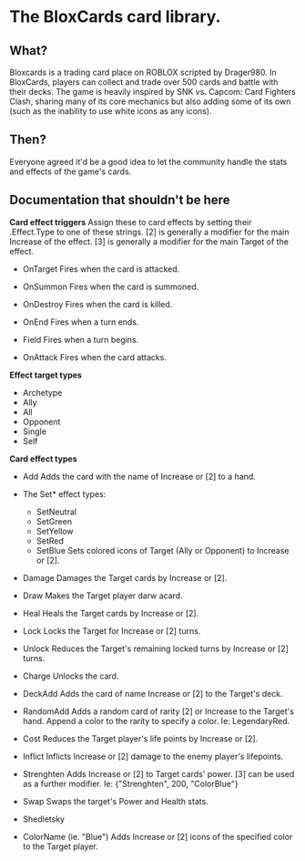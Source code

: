 # The BloxCards card library.

## What?
Bloxcards is a trading card place on ROBLOX scripted by Drager980. In BloxCards,
players can collect and trade over 500 cards and battle with their decks. The game is
heavily inspired by SNK vs. Capcom: Card Fighters Clash, sharing many of its core
mechanics but also adding some of its own (such as the inability to use white icons
as any icons).

## Then?
Everyone agreed it'd be a good idea to let the community handle the stats and effects of
the game's cards.

## Documentation that shouldn't be here

**Card effect triggers**
Assign these to card effects by setting their .Effect.Type to one of these strings.
[2] is generally a modifier for the main Increase of the effect.
[3] is generally a modifier for the main Target of the effect.

- OnTarget
Fires when the card is attacked.


- OnSummon
Fires when the card is summoned.


- OnDestroy
Fires when the card is killed.


- OnEnd
Fires when a turn ends.


- Field
Fires when a turn begins.


- OnAttack
Fires when the card attacks.


**Effect target types**
- Archetype
- Ally
- All
- Opponent
- Single
- Self


**Card effect types**

- Add
Adds the card with the name of Increase or [2] to a hand.

- The Set* effect types:
	- SetNeutral
	- SetGreen 
	- SetYellow
	- SetRed
	- SetBlue
Sets colored icons of Target (Ally or Opponent) to Increase or [2].

- Damage
Damages the Target cards by Increase or [2].

- Draw
Makes the Target player darw acard.

- Heal
Heals the Target cards by Increase or [2].

- Lock
Locks the Target for Increase or [2] turns.

- Unlock
Reduces the Target's remaining locked turns by Increase or [2] turns.

- Charge
Unlocks the card.

- DeckAdd
Adds the card of name Increase or [2] to the Target's deck.

- RandomAdd
Adds a random card of rarity [2] or Increase to the Target's hand.
Append a color to the rarity to specify a color. Ie: LegendaryRed.

- Cost
Reduces the Target player's life points by Increase or [2].

- Inflict
Inflicts Increase or [2] damage to the enemy player's lifepoints.

- Strenghten
Adds Increase or [2] to Target cards' power. [3] can be used as a further modifier.
Ie: {"Strenghten", 200, "ColorBlue"}

- Swap
Swaps the target's Power and Health stats.

- Shedletsky

- ColorName (ie. "Blue")
Adds Increase or [2] icons of the specified color to the Target player.
